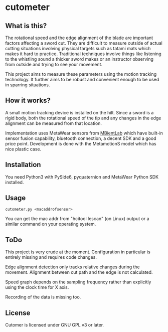 # cutometer

## What is this?

The rotational speed and the edge alignment of the blade are important
factors affecting a sword cut. They are difficult to measure outside of
actual cutting situations involving physical targets such as tatami mats
which makes it hard to practice. Traditional techniques involve things
like listening to the whistling sound a thicker sword makes or an
instructor observing from outside and trying to see your movement.

This project aims to measure these parameters using the motion tracking
technology. It further aims to be robust and convenient enough to be used
in sparring situations.

## How it works?

A small motion tracking device is installed on the hilt. Since a sword is
a rigid body, both the rotational speed of the tip and any changes in the
edge alignment can be measured from that location.

Implementation uses MetaWear sensors from [MBientLab](https://mbientlab.com)
which have built-in sensor fusion capability, bluetooth connection, a decent
SDK and a good price point. Development is done with the MetamotionS model
which has nice plastic case.

## Installation

You need Python3 with PySide6, pyquaternion and MetaWear Python SDK installed.

## Usage

`cutometer.py <macaddrofsensor>`

You can get the mac addr from "hcitool lescan" (on Linux) output or a similar
command on your operating system.

## ToDo

This project is very crude at the moment. Configuration in particular is
entirely missing and requires code changes.

Edge alignment detection only tracks relative changes during the movement.
Alignment between cut path and the edge is not calculated.

Speed graph depends on the sampling frequency rather than explicitly using
the clock time for X axis.

Recording of the data is missing too.

## License

Cutomer is licensed under GNU GPL v3 or later.
